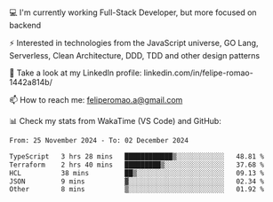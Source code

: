 💻 I'm currently working Full-Stack Developer, but more focused on backend

⚡ Interested in technologies from the JavaScript universe, GO Lang, Serverless, Clean Architecture, DDD, TDD and other design patterns

👥 Take a look at my LinkedIn profile: linkedin.com/in/felipe-romao-1442a814b/

📫 How to reach me: feliperomao.a@gmail.com

📊 Check my stats from WakaTime (VS Code) and GitHub:

<!--START_SECTION:waka-->

```txt
From: 25 November 2024 - To: 02 December 2024

TypeScript   3 hrs 28 mins   ████████████▒░░░░░░░░░░░░   48.81 %
Terraform    2 hrs 40 mins   █████████▒░░░░░░░░░░░░░░░   37.68 %
HCL          38 mins         ██▒░░░░░░░░░░░░░░░░░░░░░░   09.13 %
JSON         9 mins          ▓░░░░░░░░░░░░░░░░░░░░░░░░   02.34 %
Other        8 mins          ▒░░░░░░░░░░░░░░░░░░░░░░░░   01.92 %
```

<!--END_SECTION:waka-->
